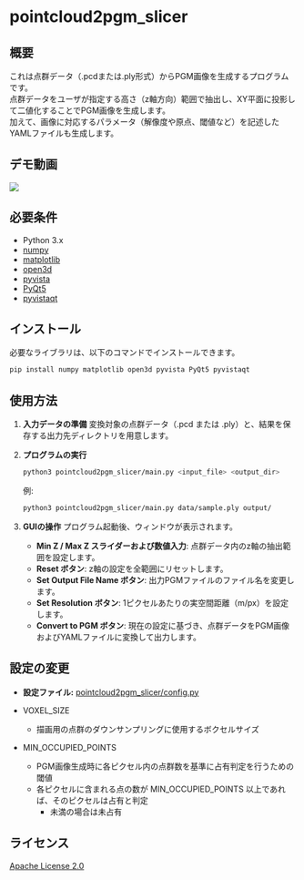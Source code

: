 # pointcloud2pgm_slicer

## 概要
これは点群データ（.pcdまたは.ply形式）からPGM画像を生成するプログラムです。 \
点群データをユーザが指定する高さ（z軸方向）範囲で抽出し、XY平面に投影して二値化することでPGM画像を生成します。 \
加えて、画像に対応するパラメータ（解像度や原点、閾値など）を記述したYAMLファイルも生成します。

## デモ動画
[![](https://img.youtube.com/vi/gKtSeKtFF_E/0.jpg)](https://www.youtube.com/watch?v=gKtSeKtFF_E&ab_channel=caffeline)

## 必要条件
- Python 3.x
- [numpy](https://numpy.org/)
- [matplotlib](https://matplotlib.org/)
- [open3d](http://www.open3d.org/)
- [pyvista](https://docs.pyvista.org/)
- [PyQt5](https://pypi.org/project/PyQt5/)
- [pyvistaqt](https://pypi.org/project/pyvistaqt/)

## インストール
必要なライブラリは、以下のコマンドでインストールできます。
```bash
pip install numpy matplotlib open3d pyvista PyQt5 pyvistaqt
```


## 使用方法
1. **入力データの準備**
   変換対象の点群データ（.pcd または .ply）と、結果を保存する出力先ディレクトリを用意します。

2. **プログラムの実行**
   ```bash
   python3 pointcloud2pgm_slicer/main.py <input_file> <output_dir>
   ```

   例:
   ```bash
   python3 pointcloud2pgm_slicer/main.py data/sample.ply output/
   ```

3. **GUIの操作**
   プログラム起動後、ウィンドウが表示されます。
   - **Min Z / Max Z スライダーおよび数値入力**: 点群データ内のz軸の抽出範囲を設定します。
   - **Reset ボタン**: z軸の設定を全範囲にリセットします。
   - **Set Output File Name ボタン**: 出力PGMファイルのファイル名を変更します。
   - **Set Resolution ボタン**: 1ピクセルあたりの実空間距離（m/px）を設定します。
   - **Convert to PGM ボタン**: 現在の設定に基づき、点群データをPGM画像およびYAMLファイルに変換して出力します。

## 設定の変更
- **設定ファイル:** [pointcloud2pgm_slicer/config.py](pointcloud2pgm_slicer/config.py)

- VOXEL_SIZE
  - 描画用の点群のダウンサンプリングに使用するボクセルサイズ

- MIN_OCCUPIED_POINTS
  - PGM画像生成時に各ピクセル内の点群数を基準に占有判定を行うための閾値
  - 各ピクセルに含まれる点の数が MIN_OCCUPIED_POINTS 以上であれば、そのピクセルは占有と判定
    - 未満の場合は未占有

## ライセンス
[Apache License 2.0](LICENSE)
